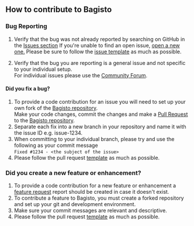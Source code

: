 ## How to contribute to Bagisto


### **Bug Reporting**

1. Verify that the bug was not already reported by searching on GitHub in the [Issues section](https://github.com/bagisto/bagisto/issues)
If you're unable to find an open issue, [open a new one.](https://github.com/bagisto/bagisto/issues/new) Please be sure to follow the [issue template](https://github.com/bagisto/bagisto/blob/master/.github/ISSUE_TEMPLATE/1_Bug_report.md) as much as possible.

2. Verify that the bug you are reporting is a general issue and not specific to your individual setup.  
For individual issues please use the [Community Forum](https:/forums.bagisto.com/).

#### **Did you fix a bug?**

1. To provide a code contribution for an issue you will need to set up your own fork of the [Bagisto repository](https://github.com/bagisto/bagisto).  
Make your code changes, commit the changes and make a [Pull Request](https://help.github.com/articles/about-pull-requests/) to the [Bagisto repository](https://github.com/bagisto/bagisto).  
2. Separate each fix into a new branch in your repository and name it with the issue ID e.g. issue-1234.
3. When committing to your individual branch, please try and use the following as your commit message  
```Fixed #1234 - <the subject of the issue>```  
4. Please follow the pull request [template](https://github.com/bagisto/bagisto/blob/master/.github/PULL_REQUEST_TEMPLATE.md) as much as possible.

### **Did you create a new feature or enhancement?**
1. To provide a code contribution for a new feature or enhancement a [feature request](https://github.com/bagisto/bagisto/issues/new?assignees=&labels=&template=2_Feature_request.md) report should be created in case it doesn't exist.
2. To contribute a feature to Bagisto, you must create a forked repository and set up your git and development environment.
3. Make sure your commit messages are relevant and descriptive.
4. Please follow the pull request [template](https://github.com/bagisto/bagisto/blob/master/.github/PULL_REQUEST_TEMPLATE.md) as much as possible.
